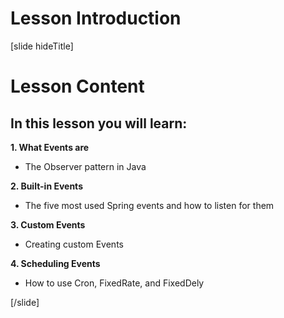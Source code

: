 # Lesson Introduction

[slide hideTitle]

# Lesson Content

## In this lesson you will learn:

**1. What Events are**

- The Observer pattern in Java
  
**2. Built-in Events**

- The five most used Spring events and how to listen for them
  
**3. Custom Events**

- Creating custom Event​s

**4. Scheduling Events**

- How to use Cron, FixedRate, and FixedDely

[/slide]